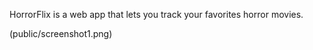 HorrorFlix is a web app that lets you track your favorites horror movies.

(public/screenshot1.png)
